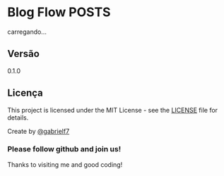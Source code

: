 # Blog Flow POSTS

carregando...

## Versão

0.1.0

## Licença

This project is licensed under the MIT License - see the [LICENSE](https://github.com/gabrielf7/blog_flow-posts/blob/master/LICENSE) file for details.

Create by [@gabrielf7](https://github.com/gabrielf7)

### Please follow github and join us!
Thanks to visiting me and good coding!
